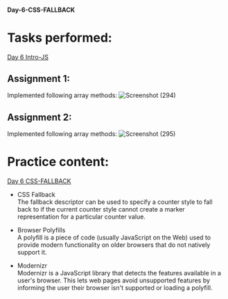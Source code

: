 #### Day-6-CSS-FALLBACK
# Tasks performed:
[Day 6 Intro-JS](https://github.com/ineffable23/fullstack-training/tree/main/Day-6/Day%206%20Intro-JS)

## Assignment 1: 
Implemented following array methods:
![Screenshot (294)](https://user-images.githubusercontent.com/49369387/156543307-208cf33b-5f14-46fc-bc5f-434af14a43d9.png)

## Assignment 2: 
Implemented following array methods:
![Screenshot (295)](https://user-images.githubusercontent.com/49369387/156543583-683abfa5-3999-4553-8bb6-cbd872e7117f.png)

# Practice content: 
[Day 6  CSS-FALLBACK](https://github.com/ineffable23/fullstack-training/tree/main/Day%206/Day%206%20%20CSS-FALLBACK)

- CSS Fallback <br>
  The fallback descriptor can be used to specify a counter style to fall back to if the current counter style cannot create a marker representation for a particular counter value.

- Browser Polyfills <br>
  A polyfill is a piece of code (usually JavaScript on the Web) used to provide modern functionality on older browsers that do not natively support it.

- Modernizr <br>
  Modernizr is a JavaScript library that detects the features available in a user's browser. This lets web pages avoid unsupported features by informing the user their browser isn't supported or loading a polyfill.
